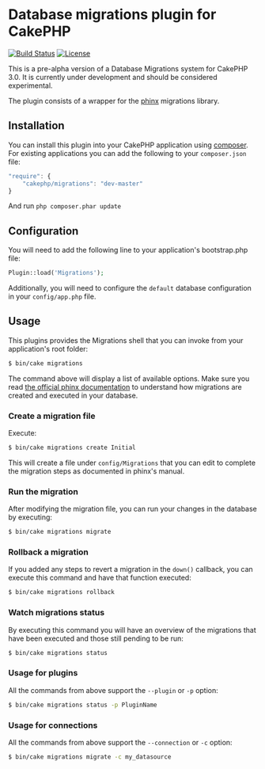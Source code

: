 # Database migrations plugin for CakePHP

[![Build Status](https://api.travis-ci.org/cakephp/migrations.png)](https://travis-ci.org/cakephp/migrations)
[![License](https://poser.pugx.org/cakephp/migrations/license.svg)](https://packagist.org/packages/cakephp/migrations)

This is a pre-alpha version of a Database Migrations system for CakePHP 3.0. It is currently under development and should be considered experimental.

The plugin consists of a wrapper for the [phinx](http://phinx.org) migrations library.

## Installation

You can install this plugin into your CakePHP application using
[composer](http://getcomposer.org). For existing applications you can add the
following to your `composer.json` file:

```javascript
"require": {
	"cakephp/migrations": "dev-master"
}
```

And run `php composer.phar update`

## Configuration

You will need to add the following line to your application's bootstrap.php file:

```php
Plugin::load('Migrations');
```

Additionally, you will need to configure the `default` database configuration in your `config/app.php` file.

## Usage

This plugins provides the Migrations shell that you can invoke from your application's root folder:

```bash
$ bin/cake migrations
```

The command above will display a list of available options. Make sure you read [the official phinx documentation](http://docs.phinx.org/en/latest/migrations.html) to understand how migrations are created and executed in your database.

### Create a migration file

Execute:

```bash
$ bin/cake migrations create Initial
```

This will create a file under `config/Migrations` that you can edit to complete the migration steps as documented in phinx's manual.

### Run the migration

After modifying the migration file, you can run your changes in the database by executing:

```bash
$ bin/cake migrations migrate
```

### Rollback a migration

If you added any steps to revert a migration in the `down()` callback, you can execute this command and have that function executed:

```bash
$ bin/cake migrations rollback
```

### Watch migrations status

By executing this command you will have an overview of the migrations that have been executed and those still pending to be run:

```bash
$ bin/cake migrations status
```

### Usage for plugins

All the commands from above support the `--plugin` or `-p` option:

```bash
$ bin/cake migrations status -p PluginName
```

### Usage for connections

All the commands from above support the `--connection` or `-c` option:

```bash
$ bin/cake migrations migrate -c my_datasource
```
